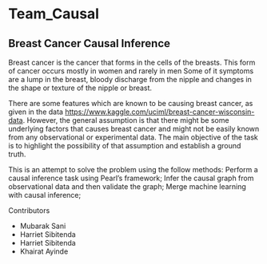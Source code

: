# Team_Causal

## Breast Cancer Causal Inference

Breast cancer is the cancer that forms in the cells of the breasts. This form of cancer occurs mostly in women and rarely in men
Some of it symptoms are a lump in the breast, bloody discharge from the nipple and changes in the shape or texture of the nipple or breast.

There are some features which are known to be causing breast cancer, as given in the data https://www.kaggle.com/uciml/breast-cancer-wisconsin-data. However, the general
assumption is that there might be some underlying factors that causes breast cancer and might not be easily known from any observational or experimental data.
The main objective of the task is to highlight the possibility of that assumption and establish a ground truth.

This is an attempt to solve the problem using the follow methods:
Perform a causal inference task using Pearl’s framework;
Infer the causal graph from observational data and then validate the graph;
Merge machine learning with causal inference;


Contributors
<ul>
  <li>Mubarak Sani</li>
  <li>Harriet Sibitenda</li>
  <li>Harriet Sibitenda</li>
  <li>Khairat Ayinde</li> 
</ul>
